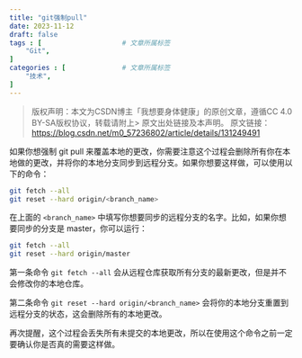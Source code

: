 ```yaml
---
title: "git强制pull"
date: 2023-11-12
draft: false
tags : [                    # 文章所属标签
    "Git",
]
categories : [              # 文章所属标签
    "技术",
]
---
```



> 版权声明：本文为CSDN博主「我想要身体健康」的原创文章，遵循CC 4.0 BY-SA版权协议，转载请附上> 原文出处链接及本声明。
> 原文链接：https://blog.csdn.net/m0_57236802/article/details/131249491


如果你想强制 git pull 来覆盖本地的更改，你需要注意这个过程会删除所有你在本地做的更改，并将你的本地分支同步到远程分支。如果你想要这样做，可以使用以下的命令：

```bash
git fetch --all
git reset --hard origin/<branch_name>
```

在上面的 `<branch_name>` 中填写你想要同步的远程分支的名字。比如，如果你想要同步的分支是 master，你可以运行：

```bash
git fetch --all
git reset --hard origin/master
```

第一条命令 `git fetch --all` 会从远程仓库获取所有分支的最新更改，但是并不会修改你的本地仓库。

第二条命令 `git reset --hard origin/<branch_name>` 会将你的本地分支重置到远程分支的状态，这会删除所有的本地更改。

再次提醒，这个过程会丢失所有未提交的本地更改，所以在使用这个命令之前一定要确认你是否真的需要这样做。
